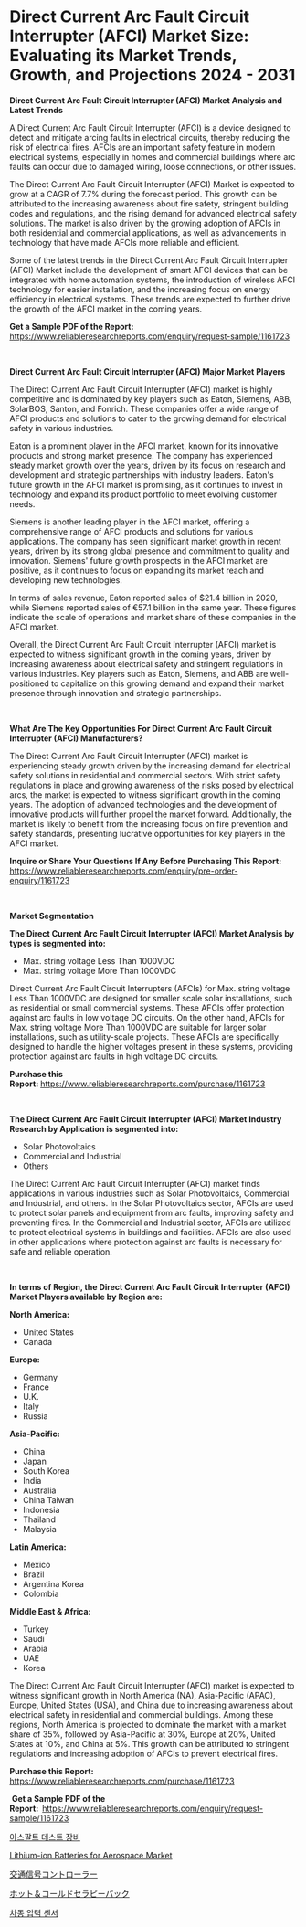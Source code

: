 <p><h1>Direct Current Arc Fault Circuit Interrupter (AFCI) Market Size: Evaluating its Market Trends, Growth, and Projections 2024 - 2031</h1></p><p><strong>Direct Current Arc Fault Circuit Interrupter (AFCI) Market Analysis and Latest Trends</strong></p>
<p><p>A Direct Current Arc Fault Circuit Interrupter (AFCI) is a device designed to detect and mitigate arcing faults in electrical circuits, thereby reducing the risk of electrical fires. AFCIs are an important safety feature in modern electrical systems, especially in homes and commercial buildings where arc faults can occur due to damaged wiring, loose connections, or other issues.</p><p>The Direct Current Arc Fault Circuit Interrupter (AFCI) Market is expected to grow at a CAGR of 7.7% during the forecast period. This growth can be attributed to the increasing awareness about fire safety, stringent building codes and regulations, and the rising demand for advanced electrical safety solutions. The market is also driven by the growing adoption of AFCIs in both residential and commercial applications, as well as advancements in technology that have made AFCIs more reliable and efficient.</p><p>Some of the latest trends in the Direct Current Arc Fault Circuit Interrupter (AFCI) Market include the development of smart AFCI devices that can be integrated with home automation systems, the introduction of wireless AFCI technology for easier installation, and the increasing focus on energy efficiency in electrical systems. These trends are expected to further drive the growth of the AFCI market in the coming years.</p></p>
<p><strong>Get a Sample PDF of the Report:&nbsp;</strong> <a href="https://www.reliableresearchreports.com/enquiry/request-sample/1161723">https://www.reliableresearchreports.com/enquiry/request-sample/1161723</a></p>
<p>&nbsp;</p>
<p><strong>Direct Current Arc Fault Circuit Interrupter (AFCI) Major Market Players</strong></p>
<p><p>The Direct Current Arc Fault Circuit Interrupter (AFCI) market is highly competitive and is dominated by key players such as Eaton, Siemens, ABB, SolarBOS, Santon, and Fonrich. These companies offer a wide range of AFCI products and solutions to cater to the growing demand for electrical safety in various industries.</p><p>Eaton is a prominent player in the AFCI market, known for its innovative products and strong market presence. The company has experienced steady market growth over the years, driven by its focus on research and development and strategic partnerships with industry leaders. Eaton's future growth in the AFCI market is promising, as it continues to invest in technology and expand its product portfolio to meet evolving customer needs.</p><p>Siemens is another leading player in the AFCI market, offering a comprehensive range of AFCI products and solutions for various applications. The company has seen significant market growth in recent years, driven by its strong global presence and commitment to quality and innovation. Siemens' future growth prospects in the AFCI market are positive, as it continues to focus on expanding its market reach and developing new technologies.</p><p>In terms of sales revenue, Eaton reported sales of $21.4 billion in 2020, while Siemens reported sales of €57.1 billion in the same year. These figures indicate the scale of operations and market share of these companies in the AFCI market.</p><p>Overall, the Direct Current Arc Fault Circuit Interrupter (AFCI) market is expected to witness significant growth in the coming years, driven by increasing awareness about electrical safety and stringent regulations in various industries. Key players such as Eaton, Siemens, and ABB are well-positioned to capitalize on this growing demand and expand their market presence through innovation and strategic partnerships.</p></p>
<p>&nbsp;</p>
<p><strong>What Are The Key Opportunities For Direct Current Arc Fault Circuit Interrupter (AFCI) Manufacturers?</strong></p>
<p><p>The Direct Current Arc Fault Circuit Interrupter (AFCI) market is experiencing steady growth driven by the increasing demand for electrical safety solutions in residential and commercial sectors. With strict safety regulations in place and growing awareness of the risks posed by electrical arcs, the market is expected to witness significant growth in the coming years. The adoption of advanced technologies and the development of innovative products will further propel the market forward. Additionally, the market is likely to benefit from the increasing focus on fire prevention and safety standards, presenting lucrative opportunities for key players in the AFCI market.</p></p>
<p><strong>Inquire or Share Your Questions If Any Before Purchasing This Report:</strong> <a href="https://www.reliableresearchreports.com/enquiry/pre-order-enquiry/1161723">https://www.reliableresearchreports.com/enquiry/pre-order-enquiry/1161723</a></p>
<p>&nbsp;</p>
<p><strong>Market Segmentation</strong></p>
<p><strong>The Direct Current Arc Fault Circuit Interrupter (AFCI) Market Analysis by types is segmented into:</strong></p>
<p><ul><li>Max. string voltage Less Than 1000VDC</li><li>Max. string voltage More Than 1000VDC</li></ul></p>
<p><p>Direct Current Arc Fault Circuit Interrupters (AFCIs) for Max. string voltage Less Than 1000VDC are designed for smaller scale solar installations, such as residential or small commercial systems. These AFCIs offer protection against arc faults in low voltage DC circuits. On the other hand, AFCIs for Max. string voltage More Than 1000VDC are suitable for larger solar installations, such as utility-scale projects. These AFCIs are specifically designed to handle the higher voltages present in these systems, providing protection against arc faults in high voltage DC circuits.</p></p>
<p><strong>Purchase this Report:&nbsp;</strong><a href="https://www.reliableresearchreports.com/purchase/1161723">https://www.reliableresearchreports.com/purchase/1161723</a></p>
<p>&nbsp;</p>
<p><strong>The Direct Current Arc Fault Circuit Interrupter (AFCI) Market Industry Research by Application is segmented into:</strong></p>
<p><ul><li>Solar Photovoltaics</li><li>Commercial and Industrial</li><li>Others</li></ul></p>
<p><p>The Direct Current Arc Fault Circuit Interrupter (AFCI) market finds applications in various industries such as Solar Photovoltaics, Commercial and Industrial, and others. In the Solar Photovoltaics sector, AFCIs are used to protect solar panels and equipment from arc faults, improving safety and preventing fires. In the Commercial and Industrial sector, AFCIs are utilized to protect electrical systems in buildings and facilities. AFCIs are also used in other applications where protection against arc faults is necessary for safe and reliable operation.</p></p>
<p>&nbsp;</p>
<p><strong>In terms of Region, the Direct Current Arc Fault Circuit Interrupter (AFCI) Market Players available by Region are:</strong></p>
<p>
    <p> <strong> North America: </strong>
        <ul>
            <li>United States</li>
            <li>Canada</li>
        </ul>
        </p> 
    <p> <strong> Europe: </strong>
        <ul>
            <li>Germany</li>
            <li>France</li>
            <li>U.K.</li>
            <li>Italy</li>
            <li>Russia</li>
        </ul>
        </p> 
    <p> <strong> Asia-Pacific: </strong>
        <ul>
            <li>China</li>
            <li>Japan</li>
            <li>South Korea</li>
            <li>India</li>
            <li>Australia</li>
            <li>China Taiwan</li>
            <li>Indonesia</li>
            <li>Thailand</li>
            <li>Malaysia</li>
        </ul>
        </p> 
    <p> <strong> Latin America: </strong>
        <ul>
            <li>Mexico</li>
            <li>Brazil</li>
            <li>Argentina Korea</li>
            <li>Colombia</li>
        </ul>
        </p> 
    <p> <strong> Middle East & Africa: </strong>
        <ul>
            <li>Turkey</li>
            <li>Saudi</li>
            <li>Arabia</li>
            <li>UAE</li>
            <li>Korea</li>
        </ul>
    </p>
    </p>
<p><p>The Direct Current Arc Fault Circuit Interrupter (AFCI) market is expected to witness significant growth in North America (NA), Asia-Pacific (APAC), Europe, United States (USA), and China due to increasing awareness about electrical safety in residential and commercial buildings. Among these regions, North America is projected to dominate the market with a market share of 35%, followed by Asia-Pacific at 30%, Europe at 20%, United States at 10%, and China at 5%. This growth can be attributed to stringent regulations and increasing adoption of AFCIs to prevent electrical fires.</p></p>
<p><strong>Purchase this Report: </strong><a href="https://www.reliableresearchreports.com/purchase/1161723">https://www.reliableresearchreports.com/purchase/1161723</a></p>
<p>&nbsp;<strong>Get a Sample PDF of the Report:&nbsp;&nbsp;</strong><a href="https://www.reliableresearchreports.com/enquiry/request-sample/1161723">https://www.reliableresearchreports.com/enquiry/request-sample/1161723</a></p>
<p><strong></strong></p>
<p><p><a href="https://medium.com/@demarcuskuhlman/%EB%B9%84%ED%8A%B8%EC%9C%A0-%EA%B7%9C%EA%B2%A9-%EC%9E%A5%EB%B9%84-%EC%8B%9C%EC%9E%A5-%EC%8B%9C%EC%9E%A5-%EC%A0%90%EC%9C%A0%EC%9C%A8-%EC%8B%9C%EC%9E%A5-%EB%8F%99%ED%96%A5-%EB%B0%8F-%EB%AF%B8%EB%9E%98-%EC%84%B1%EC%9E%A5%EC%9D%84-%ED%83%90%EC%83%89%ED%95%98%EB%8B%A4-244243245268">아스팔트 테스트 장비</a></p><p><a href="https://github.com/derrinmiltonellis35gcl/Market-Research-Report-List-2/blob/main/lithium-ion-batteries-for-aerospace-market.md">Lithium-ion Batteries for Aerospace Market</a></p><p><a href="https://github.com/Calvi3ynJerde867/Market-Research-Report-List-1/blob/main/209811416696.md">交通信号コントローラー</a></p><p><a href="https://medium.com/@evans21bill/%E3%83%9B%E3%83%83%E3%83%88%E3%81%A8%E3%82%B3%E3%83%BC%E3%83%AB%E3%83%89%E3%82%BB%E3%83%A9%E3%83%94%E3%83%BC-%E3%83%91%E3%83%83%E3%82%AF%E5%B8%82%E5%A0%B4%E5%88%86%E6%9E%90-%E3%81%9D%E3%81%AEcagr-%E5%B8%82%E5%A0%B4%E3%82%BB%E3%82%B0%E3%83%A1%E3%83%B3%E3%83%86%E3%83%BC%E3%82%B7%E3%83%A7%E3%83%B3-%E3%81%8A%E3%82%88%E3%81%B3%E4%B8%96%E7%95%8C%E7%9A%84%E3%81%AA%E7%94%A3%E6%A5%AD%E6%A6%82%E8%A6%81-85e9fb7415a8">ホット＆コールドセラピーパック</a></p><p><a href="https://github.com/fredrickeglers/Market-Research-Report-List-1/blob/main/610743215680.md">차동 압력 센서</a></p></p>
